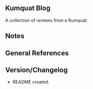 ## Kumquat Blog

A collection of reviews from a Kumquat.

## Notes

## General References

## Version/Changelog

* README created.

